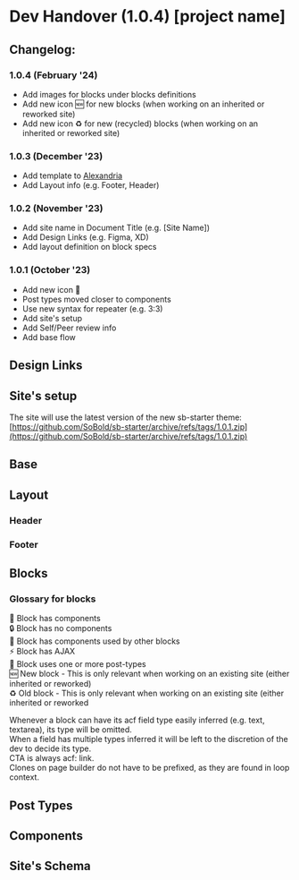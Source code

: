 # Dev Handover (1.0.4) [project name]

## Changelog:
### 1.0.4 (February '24)
*   Add images for blocks under blocks definitions
*   Add new icon 🆕 for new blocks (when working on an inherited or reworked site)
*   Add new icon ♻️ for new (recycled) blocks (when working on an inherited or reworked site)
### 1.0.3 (December '23)
*   Add template to [Alexandria](https://github.com/2leonardo/Alexandria)
*   Add Layout info (e.g. Footer, Header)
### 1.0.2 (November '23)
*   Add site name in Document Title (e.g. \[Site Name\])
*   Add Design Links (e.g. Figma, XD)
*   Add layout definition on block specs
### 1.0.1 (October '23)
*   Add new icon 📮
*   Post types moved closer to components
*   Use new syntax for repeater (e.g. 3:3)
*   Add site's setup
*   Add Self/Peer review info
*   Add base flow
## Design Links
## Site's setup
The site will use the latest version of the new sb-starter theme:
[https://github.com/SoBold/sb-starter/archive/refs/tags/1.0.1.zip](https://github.com/SoBold/sb-starter/archive/refs/tags/1.0.1.zip)

## Base
## Layout
### Header
### Footer
## Blocks
### Glossary for blocks
🔗 Block has components\
🔒 Block has no components\
🧩 Block has components used by other blocks\
⚡ Block has AJAX\
📮 Block uses one or more post-types\
🆕 New block - This is only relevant when working on an existing site (either inherited or reworked)\
♻️ Old block - This is only relevant when working on an existing site (either inherited or reworked

Whenever a block can have its acf field type easily inferred (e.g. text, textarea), its type will be omitted.\
When a field has multiple types inferred it will be left to the discretion of the dev to decide its type.\
CTA is always acf: link.\
Clones on page builder do not have to be prefixed, as they are found in loop context.
## Post Types
## Components
## Site's Schema
